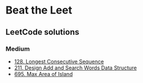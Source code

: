 # Beat the Leet
## LeetCode solutions

### Medium
- [128. Longest Consecutive Sequence](https://leetcode.com/problems/longest-consecutive-sequence/)
- [211. Design Add and Search Words Data Structure](https://leetcode.com/problems/design-add-and-search-words-data-structure/)
- [695. Max Area of Island](https://leetcode.com/problems/max-area-of-island/)
